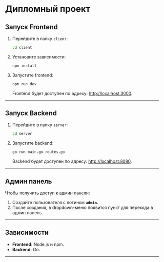 
# Дипломный проект

## Запуск Frontend

1. Перейдите в папку `client`:
   ```bash
   cd client
   ```

2. Установите зависимости:
   ```bash
   npm install
   ```

3. Запустите frontend:
   ```bash
   npm run dev
   ```

   Frontend будет доступен по адресу: [http://localhost:3000](http://localhost:3000).

---

## Запуск Backend

1. Перейдите в папку `server`:
   ```bash
   cd server
   ```

2. Запустите backend:
   ```bash
   go run main.go routes.go
   ```

   Backend будет доступен по адресу: [http://localhost:8080](http://localhost:8080).

---

## Админ панель

Чтобы получить доступ к админ панели:

1. Создайте пользователя с логином **`admin`**.
2. После создания, в dropdown-меню появится пункт для перехода в админ панель.

---

## Зависимости

- **Frontend**: Node.js и npm.
- **Backend**: Go.

---
